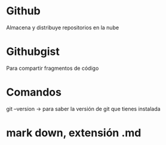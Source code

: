 # Github 
Almacena y distribuye repositorios en la nube

# Githubgist 
Para compartir fragmentos de código

# Comandos
git –version -> para saber la versión de git que tienes instalada

# mark down, extensión .md 
[tutorial mark down]:https://markdown.es/sintaxis-markdown/#reglas

